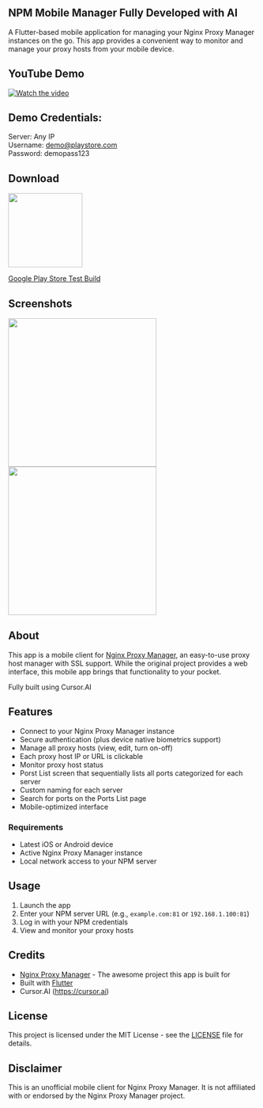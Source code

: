 ## NPM Mobile Manager Fully Developed with AI

A Flutter-based mobile application for managing your Nginx Proxy Manager instances on the go. This app provides a convenient way to monitor and manage your proxy hosts from your mobile device.

## YouTube Demo

[![Watch the video](https://img.shields.io/badge/Watch%20the%20video-YouTube-red)](https://www.youtube.com/shorts/zxFZrzZiYwc)

## Demo Credentials:
Server: Any IP  
Username: demo@playstore.com  
Password: demopass123  

## Download

<a href="https://apps.apple.com/us/app/nginix-mobile-dashboard/id6740245899"><img src="https://github.com/user-attachments/assets/c9eaeb16-5333-43f8-a619-3384293be7d6" width="150"></a>

[Google Play Store Test Build](https://docs.google.com/forms/d/11vgZdFv8GzAsqptp7Gh6UmeASBBRS7i01jAzZsoF9_0/) 

## Screenshots

<img src="https://github.com/user-attachments/assets/881eb329-66e7-48ee-ba6c-99c9c6a28fc9" width="300" >

<img src="https://github.com/user-attachments/assets/92f9988c-c497-4e11-a038-1dc64c7bb4f0" width="300" >

## About

This app is a mobile client for [Nginx Proxy Manager](https://github.com/NginxProxyManager/nginx-proxy-manager), an easy-to-use proxy host manager with SSL support. While the original project provides a web interface, this mobile app brings that functionality to your pocket.

Fully built using Cursor.AI

## Features

- Connect to your Nginx Proxy Manager instance
- Secure authentication (plus device native biometrics support)
- Manage all proxy hosts (view, edit, turn on-off)
- Each proxy host IP or URL is clickable
- Monitor proxy host status
- Porst List screen that sequentially lists all ports categorized for each server
- Custom naming for each server
- Search for ports on the Ports List page
- Mobile-optimized interface

### Requirements

- Latest iOS or Android device
- Active Nginx Proxy Manager instance
- Local network access to your NPM server

## Usage

1. Launch the app
2. Enter your NPM server URL (e.g., `example.com:81` or `192.168.1.100:81`)
3. Log in with your NPM credentials
4. View and monitor your proxy hosts

## Credits

- [Nginx Proxy Manager](https://github.com/NginxProxyManager/nginx-proxy-manager) - The awesome project this app is built for
- Built with [Flutter](https://flutter.dev)
- Cursor.AI (https://cursor.ai)

## License

This project is licensed under the MIT License - see the [LICENSE](LICENSE) file for details.

## Disclaimer

This is an unofficial mobile client for Nginx Proxy Manager. It is not affiliated with or endorsed by the Nginx Proxy Manager project.
